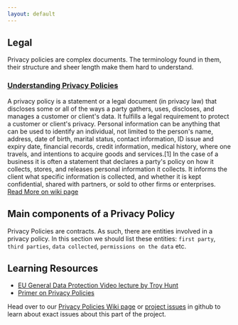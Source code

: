 ```yaml
---
layout: default
---
```


## Legal

Privacy policies are complex documents. The terminology found in them, their structure and sheer length make them hard to understand.

### [Understanding Privacy Policies](https://github.com/cliqz-oss/privacy-bot/wiki/Understanding-Privacy-Policies)


A privacy policy is a statement or a legal document (in privacy law) that discloses some or all of the ways a party gathers, uses, discloses, and manages a customer or client's data. It fulfills a legal requirement to protect a customer or client's privacy. Personal information can be anything that can be used to identify an individual, not limited to the person's name, address, date of birth, marital status, contact information, ID issue and expiry date, financial records, credit information, medical history, where one travels, and intentions to acquire goods and services.[1] In the case of a business it is often a statement that declares a party's policy on how it collects, stores, and releases personal information it collects. It informs the client what specific information is collected, and whether it is kept confidential, shared with partners, or sold to other firms or enterprises. [Read More on wiki page](https://github.com/cliqz-oss/privacy-bot/wiki/Understanding-Privacy-Policies)



## Main components of a Privacy Policy

Privacy Policies are contracts. As such, there are entities involved in a privacy policy. In this section we should list these entities: `first party`, `third parties`, `data collected`, `permissions on the data` etc. 


## Learning Resources

- [EU General Data Protection Video lecture by Troy Hunt](https://info.varonis.com/gdpr-attack-plan)
- [Primer on Privacy Policies](http://www.wolverine-startuplaw.com/2015/03/31/a-primer-on-privacy/)


Head over to our [Privacy Policies Wiki page](https://github.com/cliqz-oss/privacy-bot/wiki/Understanding-Privacy-Policies) or [project issues](https://github.com/cliqz-oss/privacy-bot/issues) in github to learn about exact issues about this part of the project.
